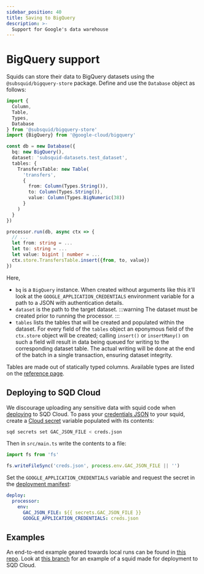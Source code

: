 ```yaml
---
sidebar_position: 40
title: Saving to BigQuery
description: >-
  Support for Google's data warehouse
---
```


# BigQuery support

Squids can store their data to BigQuery datasets using the `@subsquid/bigquery-store` package. Define and use the `Database` object as follows:

```ts title="src/main.ts"
import {
  Column,
  Table,
  Types,
  Database
} from '@subsquid/bigquery-store'
import {BigQuery} from '@google-cloud/bigquery'

const db = new Database({
  bq: new BigQuery(),
  dataset: 'subsquid-datasets.test_dataset',
  tables: {
    TransfersTable: new Table(
      'transfers',
      {
        from: Column(Types.String()),
        to: Column(Types.String()),
        value: Column(Types.BigNumeric(38))
      }
    )
  }
})

processor.run(db, async ctx => {
  // ...
  let from: string = ...
  let to: string = ...
  let value: bigint | number = ...
  ctx.store.TransfersTable.insert({from, to, value})
})
```
Here,
 * `bq` is a `BigQuery` instance. When created without arguments like this it'll look at the `GOOGLE_APPLICATION_CREDENTIALS` environment variable for a path to a JSON with authentication details.
 * `dataset` is the path to the target dataset.
:::warning
The dataset must be created prior to running the processor.
:::
 * `tables` lists the tables that will be created and populated within the dataset. For every field of the `tables` object an eponymous field of the `ctx.store` object will be created; calling `insert()` or `insertMany()` on such a field will result in data being queued for writing to the corresponding dataset table. The actual writing will be done at the end of the batch in a single transaction, ensuring dataset integrity.

Tables are made out of statically typed columns. Available types are listed on the [reference page](/sdk/reference/store/bigquery).

## Deploying to SQD Cloud

We discourage uploading any sensitive data with squid code when [deploying](/cloud) to SQD Cloud. To pass your [credentials JSON](https://cloud.google.com/docs/authentication/application-default-credentials#GAC) to your squid, create a [Cloud secret](/cloud/resources/env-variables/#secrets) variable populated with its contents:
```bash
sqd secrets set GAC_JSON_FILE < creds.json
```
Then in `src/main.ts` write the contents to a file:
```ts title=src/main.ts
import fs from 'fs'

fs.writeFileSync('creds.json', process.env.GAC_JSON_FILE || '')
```
Set the `GOOGLE_APPLICATION_CREDENTIALS` variable and request the secret in the [deployment manifest](/cloud/reference/manifest):
```yaml title="squid.yaml"
deploy:
  processor:
    env:
      GAC_JSON_FILE: ${{ secrets.GAC_JSON_FILE }}
      GOOGLE_APPLICATION_CREDENTIALS: creds.json
```

## Examples

An end-to-end example geared towards local runs can be found in [this repo](https://github.com/subsquid-labs/squid-bigquery-example). Look at [this branch](https://github.com/subsquid-labs/squid-bigquery-example/tree/cloud-secrets) for an example of a squid made for deployment to SQD Cloud.
